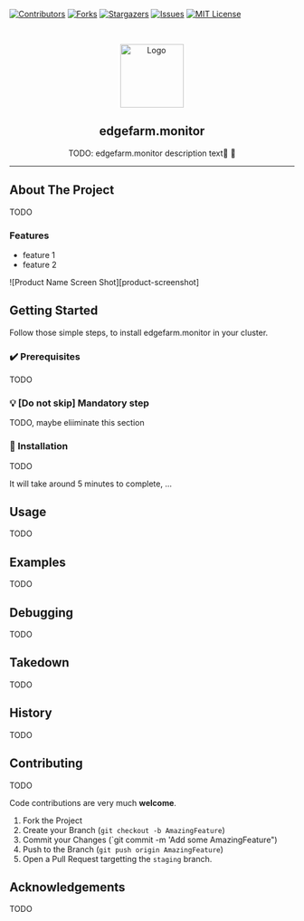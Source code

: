 [contributors-shield]: https://img.shields.io/github/contributors/edgefarm/edgefarm.monitor.svg?style=for-the-badge
[contributors-url]: https://github.com/edgefarm/edgefarm.monitor/graphs/contributors
[forks-shield]: https://img.shields.io/github/forks/edgefarm/edgefarm.monitor.svg?style=for-the-badge
[forks-url]: https://github.com/edgefarm/edgefarm.monitor/network/members
[stars-shield]: https://img.shields.io/github/stars/edgefarm/edgefarm.monitor.svg?style=for-the-badge
[stars-url]: https://github.com/edgefarm/edgefarm.monitor/stargazers
[issues-shield]: https://img.shields.io/github/issues/edgefarm/edgefarm.monitor.svg?style=for-the-badge
[issues-url]: https://github.com/edgefarm/edgefarm.monitor/issues
[license-shield]: https://img.shields.io/badge/License-MIT-yellow.svg
[license-url]: https://opensource.org/licenses/MIT


[![Contributors][contributors-shield]][contributors-url]
[![Forks][forks-shield]][forks-url]
[![Stargazers][stars-shield]][stars-url]
[![Issues][issues-shield]][issues-url]
[![MIT License][license-shield]][license-url]

<!-- PROJECT LOGO -->
<br />
<p align="center">
  <a href="https://github.com/edgefarm/edgefarm.monitor">
    <img src="https://github.com/edgefarm/edgefarm.monitor/raw/master/.images/edgefarm.png" alt="Logo" width="112" height="112">
  </a>

  <h2 align="center">edgefarm.monitor</h2>

  <p align="center">
    TODO: edgefarm.monitor description text🤑 🚀
  </p>
  <hr />
</p>

## About The Project

TODO

### Features

- feature 1
- feature 2

![Product Name Screen Shot][product-screenshot]

<!-- GETTING STARTED -->

## Getting Started

Follow those simple steps, to install edgefarm.monitor in your cluster.

### ✔️ Prerequisites

TODO

### 💡 [Do not skip] Mandatory step

TODO, maybe eliiminate this section

### 🎯 Installation

TODO

It will take around 5 minutes to complete, ...

## Usage

TODO

## Examples

TODO

## Debugging

TODO

## Takedown

TODO

## History

TODO

## Contributing

TODO

Code contributions are very much **welcome**.

1. Fork the Project
2. Create your Branch (`git checkout -b AmazingFeature`)
3. Commit your Changes (`git commit -m 'Add some AmazingFeature")
4. Push to the Branch (`git push origin AmazingFeature`)
5. Open a Pull Request targetting the `staging` branch.

<!-- ACKNOWLEDGEMENTS -->

## Acknowledgements

TODO
